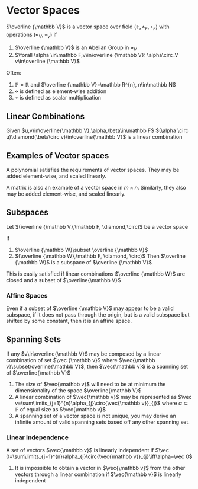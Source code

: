 # Vector Spaces

$\overline {\mathbb V}$ is a vector space over field $(\mathbb F, \diamond_F, \circ_F)$ with operations $(\diamond_{V},\circ_{V})$ if

1. $\overline {\mathbb V}$ is an Abelian Group in $\diamond_V$
2. $\forall \alpha \in\mathbb F,v\in\overline {\mathbb V}: \alpha\circ_V v\in\overline {\mathbb V}$

Often:
1. $\mathbb F=\mathbb R$ and $\overline {\mathbb V}=\mathbb R^{n}, n\in\mathbb N$
2. $\diamond$ is defined as element-wise addition
3. $\circ$ is defined as scalar multiplication

## Linear Combinations

Given $u,v\in\overline{\mathbb V},\alpha,\beta\in\mathbb F$
$(\alpha \circ u)\diamond(\beta\circ v)\in\overline{\mathbb V}$ is a linear combination

## Examples of Vector spaces

A polynomial satisfies the requirements of vector spaces. They may be added element-wise, and scaled linearly.

A matrix is also an example of a vector space in $m\times n$. Similarly, they also may be added element-wise, and scaled linearly.

## Subspaces

Let $(\overline {\mathbb V},\mathbb F, \diamond,\circ)$ be a vector space

If
1. $\overline {\mathbb W}\subset \overline {\mathbb V}$
2. $(\overline {\mathbb W},\mathbb F, \diamond, \circ)$
Then $\overline {\mathbb W}$ is a subspace of $\overline {\mathbb V}$

This is easily satisfied if linear combinations $\overline {\mathbb W}$ are closed and a subset of $\overline{\mathbb V}$

### Affine Spaces

Even if a subset of $\overline {\mathbb V}$ may appear to be a valid subspace, if it does not pass through the origin, but is a valid subspace but shifted by some constant, then it is an affine space.

## Spanning Sets

If any $v\in\overline{\mathbb V}$ may be composed by a linear combination of set $\vec {\mathbb v}$ where $\vec{\mathbb v}\subset\overline{\mathbb V}$, then $\vec{\mathbb v}$ is a spanning set of $\overline{\mathbb V}$

1. The size of $\vec{\mathbb v}$ will need to be at minimum the dimensionality of the space $\overline{\mathbb V}$
2. A linear combination of $\vec{\mathbb v}$ may be represented as $\vec v=\sum\limits_{j=1}^{n}\alpha_{j}\circ{\vec{\mathbb v}}_{j}$ where $\alpha\subset\mathbb F$ of equal size as $\vec{\mathbb v}$
3. A spanning set of a vector space is not unique, you may derive an infinite amount of valid spanning sets based off any other spanning set.

### Linear Independence

A set of vectors $\vec{\mathbb v}$ is linearly independent if 
$\vec 0=\sum\limits_{j=1}^{n}\alpha_{j}\circ{\vec{\mathbb v}}_{j}\iff\alpha=\vec 0$

1. It is impossible to obtain a vector in $\vec{\mathbb v}$ from the other vectors through a linear combination if $\vec{\mathbb v}$ is linearly independent
